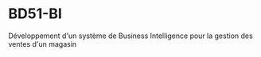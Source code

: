 # BD51-BI
Développement d'un système de Business Intelligence pour la gestion des ventes d'un magasin
